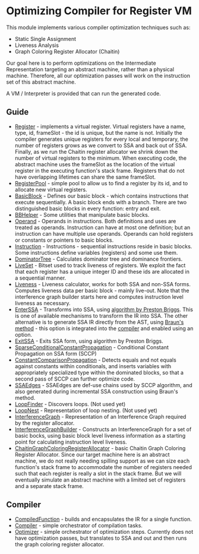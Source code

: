 # Optimizing Compiler for Register VM

This module implements various compiler optimization techniques such as:

* Static Single Assignment
* Liveness Analysis
* Graph Coloring Register Allocator (Chaitin)

Our goal here is to perform optimizations on the Intermediate Representation targeting an abstract machine, rather than
a physical machine. Therefore, all our optimization passes will work on the instruction set of this abstract machine.

A VM / Interpreter is provided that can run the generated code.

## Guide

* [Register](src/main/java/com/compilerprogramming/ezlang/compiler/Register.java) - implements a virtual register. Virtual registers
  have a name, type, id, frameSlot - the id is unique, but the name is not. Initially the compiler generates unique registers for every local
  and temporary, the number of registers grows as we convert to SSA and back out of SSA. Finally, as we run the Chaitin register allocator
  we shrink down the number of virtual registers to the minimum. When executing code, the abstract machine uses the frameSlot as the location
  of the virtual register in the executing function's stack frame. Registers that do not have overlapping lifetimes can share the same
  frameSlot.
* [RegisterPool](src/main/java/com/compilerprogramming/ezlang/compiler/RegisterPool.java) - simple pool to allow us to find a register
  by its id, and to allocate new virtual registers.
* [BasicBlock](src/main/java/com/compilerprogramming/ezlang/compiler/BasicBlock.java) - Defines our basic block - which contains instructions
  that execute sequentially. A basic block ends with a branch. There are two distinguished basic blocks in every function: entry and exit.
* [BBHelper](src/main/java/com/compilerprogramming/ezlang/compiler/BBHelper.java) - Some utilities that manipulate basic blocks.
* [Operand](src/main/java/com/compilerprogramming/ezlang/compiler/Operand.java) - Operands in instructions. Both definitions and uses are treated
  as operands. Instruction can have at most one definition; but an instruction can have multiple use operands. Operands can hold registers or
  constants or pointers to basic blocks.
* [Instruction](src/main/java/com/compilerprogramming/ezlang/compiler/Instruction.java) - Instructions - sequential instructions reside in
  basic blocks. Some instructions define variables (registers) and some use them. 
* [DominatorTree](src/main/java/com/compilerprogramming/ezlang/compiler/DominatorTree.java) - Calculates dominator tree and dominance frontiers.
* [LiveSet](src/main/java/com/compilerprogramming/ezlang/compiler/LiveSet.java) - Bitset used to track liveness of registers. We exploit the fact that 
  each register has a unique integer ID and these ids are allocated in a sequential manner.
* [Liveness](src/main/java/com/compilerprogramming/ezlang/compiler/Liveness.java) - Liveness calculator, works for both SSA and non-SSA forms. Computes
  liveness data per basic block - mainly live-out. Note that the interference graph builder starts here and computes instruction level liveness as necessary.
* [EnterSSA](src/main/java/com/compilerprogramming/ezlang/compiler/EnterSSA.java) - Transforms into SSA, using [algorithm by Preston Briggs](https://dl.acm.org/doi/10.5555/295545.295551). This is one of available mechanisms to transform the IR into SSA. 
  The other alternative is to generate SSA IR directly from the AST, using [Braun's method](https://dl.acm.org/doi/10.1007/978-3-642-37051-9_6) - this option is integrated into the
  [compiler]((src/main/java/com/compilerprogramming/ezlang/compiler/CompiledFunction.java)) and enabled using an option.
* [ExitSSA](src/main/java/com/compilerprogramming/ezlang/compiler/ExitSSA.java) - Exits SSA form, using algorithm by Preston Briggs.
* [SparseConditionalConstantPropagation](src/main/java/com/compilerprogramming/ezlang/compiler/SparseConditionalConstantPropagation.java) - Conditional Constant Propagation on SSA form (SCCP)
* [ConstantComparisonPropagation](src/main/java/com/compilerprogramming/ezlang/compiler/ConstantComparisonPropagation.java) - Detects equals and not equals against constants within conditionals,
   and inserts variables with appropriately specialized type within the dominated blocks, so that a second pass of SCCP can further optimize code.
* [SSAEdges](src/main/java/com/compilerprogramming/ezlang/compiler/SSAEdges.java) - SSAEdges are def-use chains used by SCCP algorithm, and also generated during incremental SSA construction using Braun's method.
* [LoopFinder](src/main/java/com/compilerprogramming/ezlang/compiler/LoopFinder.java) - Discovers loops. (Not used yet)
* [LoopNest](src/main/java/com/compilerprogramming/ezlang/compiler/LoopNest.java) - Representation of loop nesting. (Not used yet)
* [InterferenceGraph](src/main/java/com/compilerprogramming/ezlang/compiler/InterferenceGraph.java) - Representation of an Interference Graph
  required by the register allocator.
* [InterferenceGraphBuilder](src/main/java/com/compilerprogramming/ezlang/compiler/InterferenceGraphBuilder.java) - Constructs an InterferenceGraph for a set
  of basic bocks, using basic block level liveness information as a starting point for calculating instruction level liveness.
* [ChaitinGraphColoringRegisterAllocator](src/main/java/com/compilerprogramming/ezlang/compiler/ChaitinGraphColoringRegisterAllocator.java) - basic
  Chaitin Graph Coloring Register Allocator. Since our target machine here is an abstract machine, we do not really needing spilling support
  as we can size each function's stack frame to accommodate the number of registers needed such that each register is really a slot in the stack
  frame. But we will eventually simulate an abstract machine with a limited set of registers and a separate stack frame.

## Compiler

* [CompiledFunction](src/main/java/com/compilerprogramming/ezlang/compiler/CompiledFunction.java) - builds and encapsulates the IR for a single function.
* [Compiler](src/main/java/com/compilerprogramming/ezlang/compiler/Compiler.java) - simple orchestrator of compilation tasks.
* [Optimizer](src/main/java/com/compilerprogramming/ezlang/compiler/Optimizer.java) - simple orchestrator of optimization steps. Currently
  does not have optimization passes, but translates to SSA and out and then runs the graph coloring register allocator.
